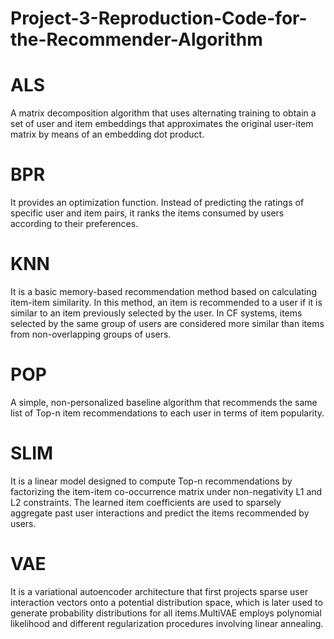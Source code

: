 # Project-3-Reproduction-Code-for-the-Recommender-Algorithm

# ALS
A matrix decomposition algorithm that uses alternating training to obtain a set of user and item embeddings that approximates the original user-item matrix by means of an embedding dot product.

# BPR
It provides an optimization function. Instead of predicting the ratings of specific user and item pairs, it ranks the items consumed by users according to their preferences.

# KNN
It is a basic memory-based recommendation method based on calculating item-item similarity. In this method, an item is recommended to a user if it is similar to an item previously selected by the user. In CF systems, items selected by the same group of users are considered more similar than items from non-overlapping groups of users.

# POP
A simple, non-personalized baseline algorithm that recommends the same list of Top-n item recommendations to each user in terms of item popularity.

# SLIM
It is a linear model designed to compute Top-n recommendations by factorizing the item-item co-occurrence matrix under non-negativity L1 and L2 constraints. The learned item coefficients are used to sparsely aggregate past user interactions and predict the items recommended by users.

# VAE
It is a variational autoencoder architecture that first projects sparse user interaction vectors onto a potential distribution space, which is later used to generate probability distributions for all items.MultiVAE employs polynomial likelihood and different regularization procedures involving linear annealing.
